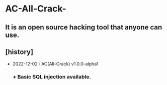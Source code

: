 # AC-All-Crack-
## It is an open source hacking tool that anyone can use.  

## [history]  
* 2022-12-02 : AC(All-Crack) v1.0.0-alpha1  
  ### <function>
  ### + Basic SQL injection available.

